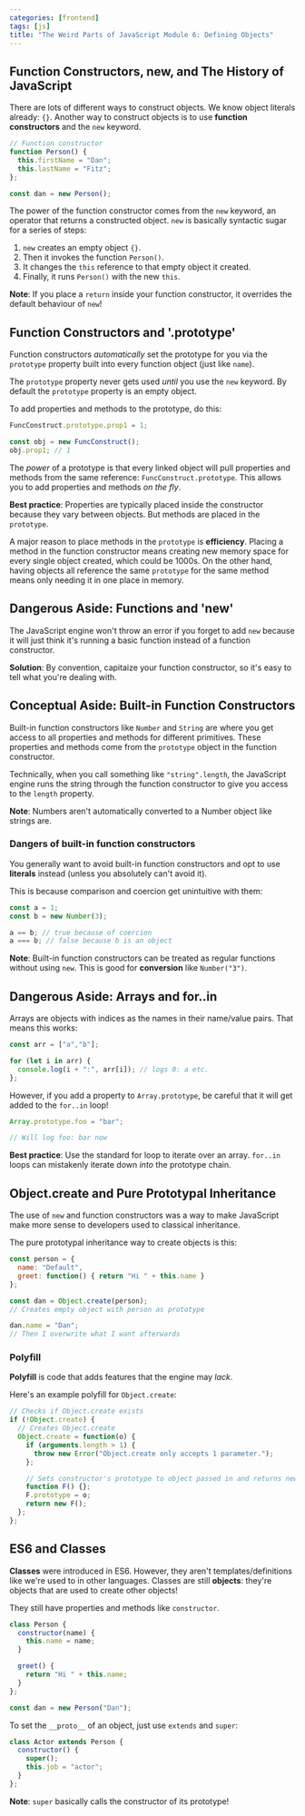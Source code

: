 ```yaml
---
categories: [frontend]
tags: [js]
title: "The Weird Parts of JavaScript Module 6: Defining Objects"
---
```


## Function Constructors, new, and The History of JavaScript

There are lots of different ways to construct objects. We know object literals already: `{}`. Another way to construct objects is to use **function constructors** and the `new` keyword.

```js
// Function constructor
function Person() {
  this.firstName = "Dan";
  this.lastName = "Fitz";
};

const dan = new Person();
```

The power of the function constructor comes from the `new` keyword, an operator that returns a constructed object. `new` is basically syntactic sugar for a series of steps:

1. `new` creates an empty object `{}`.
2. Then it invokes the function `Person()`.
3. It changes the `this` reference to that empty object it created.
4. Finally, it runs `Person()` with the new `this`.

**Note**: If you place a `return` inside your function constructor, it overrides the default behaviour of `new`!

## Function Constructors and '.prototype'

Function constructors *automatically* set the prototype for you via the `prototype` property built into every function object (just like `name`).

The `prototype` property never gets used *until* you use the `new` keyword. By default the `prototype` property is an empty object.

To add properties and methods to the prototype, do this:

```js
FuncConstruct.prototype.prop1 = 1;

const obj = new FuncConstruct();
obj.prop1; // 1
```

The *power* of a prototype is that every linked object will pull properties and methods from the same reference: `FuncConstruct.prototype`. This allows you to add properties and methods *on the fly*.

**Best practice**: Properties are typically placed inside the constructor because they vary between objects. But methods are placed in the `prototype`.

A major reason to place methods in the `prototype` is **efficiency**. Placing a method in the function constructor means creating new memory space for every single object created, which could be 1000s. On the other hand, having objects all reference the same `prototype` for the same method means only needing it in one place in memory.

## Dangerous Aside: Functions and 'new'

The JavaScript engine won't throw an error if you forget to add `new` because it will just think it's running a basic function instead of a function constructor.

**Solution**: By convention, capitaize your function constructor, so it's easy to tell what you're dealing with.

## Conceptual Aside: Built-in Function Constructors

Built-in function constructors like `Number` and `String` are where you get access to all properties and methods for different primitives. These properties and methods come from the `prototype` object in the function constructor.

Technically, when you call something like `"string".length`, the JavaScript engine runs the string through the function constructor to give you access to the `length` property.

**Note**: Numbers aren't automatically converted to a Number object like strings are.

### Dangers of built-in function constructors

You generally want to avoid built-in function constructors and opt to use **literals** instead (unless you absolutely can't avoid it).

This is because comparison and coercion get unintuitive with them:

```js
const a = 1;
const b = new Number(3);

a == b; // true because of coercion
a === b; // false because b is an object
```

**Note**: Built-in function constructors can be treated as regular functions without using `new`. This is good for **conversion** like `Number("3")`.

## Dangerous Aside: Arrays and for..in

Arrays are objects with indices as the names in their name/value pairs. That means this works:

```js
const arr = ["a","b"];

for (let i in arr) {
  console.log(i + ":", arr[i]); // logs 0: a etc.
};
```

However, if you add a property to `Array.prototype`, be careful that it will get added to the `for..in` loop!

```js
Array.prototype.foo = "bar";

// Will log foo: bar now
```

**Best practice**: Use the standard for loop to iterate over an array. `for..in` loops can mistakenly iterate down *into* the prototype chain.

## Object.create and Pure Prototypal Inheritance

The use of `new` and function constructors was a way to make JavaScript make more sense to developers used to classical inheritance.

The pure prototypal inheritance way to create objects is this:

```js
const person = {
  name: "Default",
  greet: function() { return "Hi " + this.name }
};

const dan = Object.create(person);
// Creates empty object with person as prototype

dan.name = "Dan";
// Then I overwrite what I want afterwards
```

### Polyfill

**Polyfill** is code that adds features that the engine may *lack*.

Here's an example polyfill for `Object.create`:

```js
// Checks if Object.create exists
if (!Object.create) {
  // Creates Object.create
  Object.create = function(o) {
    if (arguments.length > 1) {
      throw new Error("Object.create only accepts 1 parameter.");
    };

    // Sets constructor's prototype to object passed in and returns new empty object
    function F() {};
    F.prototype = o;
    return new F();
  };
};
```

## ES6 and Classes

**Classes** were introduced in ES6. However, they aren't templates/definitions like we're used to in other languages. Classes are still **objects**: they're objects that are used to create other objects!

They still have properties and methods like `constructor`.

```js
class Person {
  constructor(name) {
    this.name = name;
  }

  greet() {
    return "Hi " + this.name;
  }
};

const dan = new Person("Dan");
```

To set the `__proto__` of an object, just use `extends` and `super`:

```js
class Actor extends Person {
  constructor() {
    super();
    this.job = "actor";
  }
};
```

**Note**: `super` basically calls the constructor of its prototype!